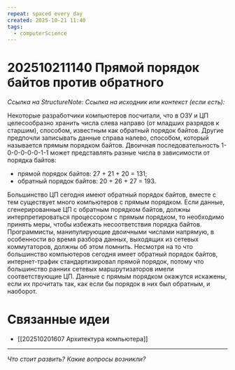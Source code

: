 ```yaml
---
repeat: spaced every day
created: 2025-10-21 11:40
tags:
  - computerScience
---
```

# 202510211140 Прямой порядок байтов против обратного

*Ссылка на StructureNote:*
*Ссылка на исходник или контекст (если есть):*

Некоторые разработчики компьютеров посчитали, что в ОЗУ и ЦП целесообразно хранить числа слева направо (от младших разрядов к старшим), способом, известным как обратный порядок байтов. Другие предпочли записывать данные справа налево, способом, который называется прямым порядком байтов. Двоичная последовательность 1-0-0-0-0-0-1-1 может представлять разные числа в зависимости от порядка байтов:

- прямой порядок байтов: 27 + 21 + 20 = 131;
- обратный порядок байтов: 20 + 26 + 27 = 193.

Большинство ЦП сегодня имеют обратный порядок байтов, вместе с тем существует много компьютеров с прямым порядком. Если данные, сгенерированные ЦП с обратным порядком байтов, должны интерпретироваться процессором с прямым порядком, то необходимо принять меры, чтобы избежать несоответствия порядка байтов. Программисты, манипулирующие двоичными числами напрямую, в особенности во время разбора данных, выходящих из сетевых коммутаторов, должны об этом помнить. Несмотря на то что большинство компьютеров сегодня имеет обратный порядок байтов, интернет-трафик стандартизировал прямой порядок, потому что большинство ранних сетевых маршрутизаторов имели соответствующие ЦП. Данные с прямым порядком окажутся искажены, если их прочитать так, как если бы порядок в них был обратным, и наоборот.

# Связанные идеи

- [[202510201607 Архитектура компьютера]]

---

*Что стоит развить? Какие вопросы возникли?*
